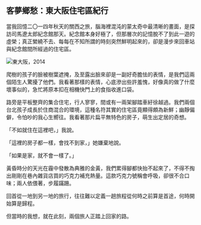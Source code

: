 ## 客夢鄉愁：東大阪住宅區紀行

當我回憶二〇一四年秋天的關西之旅，腦海裡混沌的蒙太奇中最清晰的畫面，是探訪司馬遼太郎紀念館那天。紀念館本身好極了，但那層次的記憶脫不了到此一遊的虛榮；真正縈繞不去、每每在不知所謂的時刻突然鮮明起來的，卻是漫步來回車站與紀念館間所經過的住宅區。

![東大阪，2014](https://eternallogger.com/images/2015/Dec/15-12-higashiosaka-residential.jpg)

爬樹的孩子的臉被樹葉遮掩，及至露出臉來卻是一副好奇膽怯的表情，是我們這兩個陌生人驚擾了他們。我看著那樣的表情，心底滲出些許羞愧，好像真的做了什麼壞事似的，急忙將原本扣在相機快門上的食指收進口袋。

路旁是平板整齊的集合住宅，行人寥寥，間或有一兩架腳踏車紆徐越過。我們兩個台北孩子成長於住商混合的環境，這種名符其實的住宅區竟顯得頗為新鮮；幽靜偏僻，令怕吵的我心生嚮往。我看著那片扁平無特色的房子，萌生出定居的奇想。

「不如就住在這裡吧，」我說。

「這裡的房子都一樣，會找不到家，」她嫌棄地說。

「如果是家，就不會一樣了。」

黃昏時分的天光在霾中發散為典雅的金黃，我們累得腳都快抬不起來了，不得不掏出剛剛在巷內雜貨店買的巧克力補充熱量。這款巧克力號稱會呼吸，卻很不合口味；兩人依偎著，步履蹣跚。

回首從一地到另一地的旅行，往往難以定義一趟旅程從何時之前算是首途，何時開始算是歸程。

但當時的我想，就在此刻，兩個旅人正踏上回家的路。